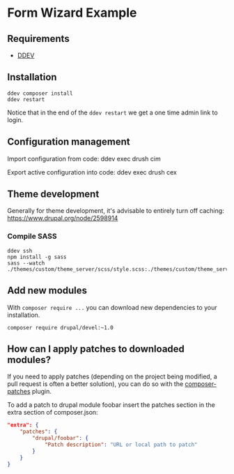 # Form Wizard Example

## Requirements

* [DDEV](https://ddev.readthedocs.io/en/stable/)

## Installation

    ddev composer install
    ddev restart

Notice that in the end of the `ddev restart` we get a one time admin link to login.

## Configuration management

Import configuration from code:
    ddev exec drush cim

Export active configuration into code:
    ddev exec drush cex

## Theme development

Generally for theme development, it's advisable to entirely turn off caching:
https://www.drupal.org/node/2598914

### Compile SASS

    ddev ssh
    npm install -g sass
    sass --watch ./themes/custom/theme_server/scss/style.scss:./themes/custom/theme_server/css/style.css

## Add new modules

With `composer require ...` you can download new dependencies to your
installation.

```
composer require drupal/devel:~1.0
```

## How can I apply patches to downloaded modules?

If you need to apply patches (depending on the project being modified, a pull
request is often a better solution), you can do so with the
[composer-patches](https://github.com/cweagans/composer-patches) plugin.

To add a patch to drupal module foobar insert the patches section in the extra
section of composer.json:
```json
"extra": {
    "patches": {
        "drupal/foobar": {
            "Patch description": "URL or local path to patch"
        }
    }
}
```
